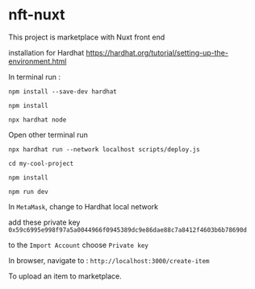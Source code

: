 # nft-nuxt
This project is marketplace with Nuxt front end


installation for Hardhat 
https://hardhat.org/tutorial/setting-up-the-environment.html

In terminal run : 

`npm install --save-dev hardhat`

`npm install`

`npx hardhat node`


Open other terminal run 

`npx hardhat run --network localhost scripts/deploy.js`

`cd my-cool-project`

`npm install`

`npm run dev`

In `MetaMask`, change to Hardhat local network

add these private key `0x59c6995e998f97a5a0044966f0945389dc9e86dae88c7a8412f4603b6b78690d`

to the `Import Account` choose `Private key`

In browser, navigate to : `http://localhost:3000/create-item`

To upload an item to marketplace.

